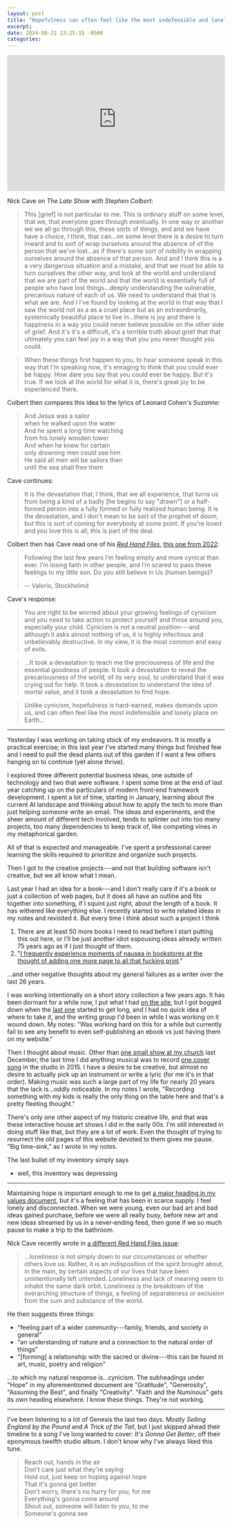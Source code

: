 ```yaml
---
layout: post
title: "Hopefulness can often feel like the most indefensible and lonely place on Earth"
excerpt: 
date: 2024-08-21 13:25:15 -0500
categories: 
---
```


<iframe width="100%" height="315" src="https://www.youtube-nocookie.com/embed/G8qmV6MYCF4?si=hJURd3EdxaupIBx3" title="YouTube video player" frameborder="0" allow="accelerometer; autoplay; clipboard-write; encrypted-media; gyroscope; picture-in-picture; web-share" referrerpolicy="strict-origin-when-cross-origin" allowfullscreen></iframe>

Nick Cave on _The Late Show with Stephen Colbert_:

> This [grief] is not particular to me. This is ordinary stuff on some level, that we, that everyone goes through eventually. In one way or another we we all go through this, these sorts of things, and and we have have a choice, I think, that can...on some level there is a desire to turn inward and to sort of wrap ourselves around the absence of of the person that we've lost...as if there's some sort of nobility in wrapping ourselves around the absence of that person. And and I think this is a a very dangerous situation and a mistake, and that we must be able to turn ourselves the other way, and look at the world and understand that we are part of the world and that the world is essentially full of people who have lost things...deeply understanding the vulnerable, precarious nature of each of us. We need to understand that that is what we are. And I I've found by looking at the world in that way that I saw the world not as a as a cruel place but as an extraordinarily, systemically beautiful place to live in...there is joy and there is happiness in a way you could never believe possible on the other side of grief. And it's it's a difficult, it's a terrible truth about grief that that ultimately you can feel joy in a way that you you never thought you could.

> When these things first happen to you, to hear someone speak in this way that I'm speaking now, it's enraging to think that you could ever be happy. How dare you say that you could ever be happy. But it's true. If we look at the world for what it is, there's great joy to be experienced there.

Colbert then compares this idea to the lyrics of 
Leonard Cohen's _Suzanne_:

> And Jesus was a sailor  
> when he walked upon the water  
> And he spent a long time watching  
> from his lonely wooden tower  
> And when he knew for certain  
> only drowning men could see him  
> He said all men will be sailors then  
> until the sea shall free them

Cave continues:

> It is the devastation that, I think, that we all experience, that turns us from being a kind of a badly [he begins to say "drawn"] or a half-formed person into a fully formed or fully realized human being. It is the devastation, and I don't mean to be sort of the prophet of doom, but this is sort of coming for everybody at some point. If you're loved and you love this is all, this is part of the deal. 

Colbert then has Cave read one of his _[Red Hand Files](https://www.theredhandfiles.com/)_, [this one from 2022](https://www.theredhandfiles.com/do-you-still-believe-in-us/):

> Following the last few years I’m feeling empty and more cynical than ever. I’m losing faith in other people, and I’m scared to pass these feelings to my little son. Do you still believe in Us (human beings)?
> 
> -- Valerio, Stockholmd

Cave's response:

> You are right to be worried about your growing feelings of cynicism and you need to take action to protect yourself and those around you, especially your child. Cynicism is not a neutral position---and although it asks almost nothing of us, it is highly infectious and unbelievably destructive. In my view, it is the most common and easy of evils.

> ...It took a devastation to teach me the preciousness of life and the essential goodness of people. It took a devastation to reveal the precariousness of the world, of its very soul, to understand that it was crying out for help. It took a devastation to understand the idea of mortal value, and it took a devastation to find hope.

> Unlike cynicism, hopefulness is hard-earned, makes demands upon us, and can often feel like the most indefensible and lonely place on Earth...

---

Yesterday I was working on taking stock of my endeavors. It is mostly a practical exercise; in this last year I've started many things but finished few and I need to pull the dead plants out of this garden if I want a few others hanging on to continue (yet alone thrive).

I explored three different potential business ideas, one outside of technology and two that were software. I spent some time at the end of last year catching up on the particulars of modern front-end framework development. I spent a lot of time, starting in January, learning about the current AI landscape and thinking about how to apply the tech to more than just helping someone write an email. The ideas and experiments, and the sheer amount of different tech involved, tends to splinter out into too many projects, too many dependencies to keep track of, like competing vines in my metaphorical garden.

All of that is expected and manageable. I've spent a professional career learning the skills required to prioritize and organize such projects.

Then I got to the creative projects---and not that building software isn't creative, but we all know what I mean.

Last year I had an idea for a book---and I don't really care if it's a book or just a collection of web pages, but it does all have an outline and fits together into something, if I squint just right, about the length of a book. It has withered like everything else. I recently started to write related ideas in my notes and revisited it. But every time I think about such a project I think

1. There are at least 50 more books I need to read before I start putting this out here, or I'll be just another idiot espousing ideas already written 75 years ago as if I just thought of them.
1. "[I frequently experience moments of nausea in bookstores at the thought of adding one more page to all that fucking print](/2024/01/05/in-my-dark-hours-i-have-the-certain-feeling-that-everything-outside-this-one-thing-has-no-meaning)."

...and other negative thoughts about my general failures as a writer over the last 26 years.

I was working intentionally on a short story collection a few years ago. It has been dormant for a while now, I put what I had [on the site](/writing), but I got bogged down when the [last one](/writings/east-district) started to get long, and I had no quick idea of where to take it, and the writing group I'd been in while I was working on it wound down. My notes: "Was working hard on this for a while but currently fail to see any benefit to even self-publishing an ebook vs just having them on my website."

Then I thought about music. Other than [one small show at my church](/2024/01/06/2023-in-review/#the-hallucinunciation) last December, the last time I did anything musical was to record [one cover song](/music/#oddities-obscurities--obscenities) in the studio in 2015. I have a desire to be creative, but almost no desire to actually pick up an instrument or write a lyric (for me it's in that order). Making music was such a large part of my life for nearly 20 years that the lack is...oddly noticeable. In my notes I wrote, "Recording something with my kids is really the only thing on the table here and that's a pretty fleeting thought."

There's only one other aspect of my historic creative life, and that was these interactive house art shows I did in the early 00s. I'm still interested in doing stuff like that, but they are a lot of work. Even the thought of trying to resurrect the old pages of this website devoted to them gives me pause. "Big time-sink," as I wrote in my notes.

The last bullet of my inventory simply says

- well, this inventory was depressing

---

Maintaining hope is important enough to me to get [a major heading in my values document](https://github.com/dealingwith/values/blob/main/values.md#hope-and-abundance), but it's a feeling that has been in scarce supply. I feel lonely and disconnected. When we were young, even our bad art and bad ideas gained purchase, before we were all really busy, before new art and new ideas streamed by us in a never-ending feed, then gone if we so much pause to make a trip to the bathroom.

Nick Cave recently wrote in [a different Red Hand Files issue](https://www.theredhandfiles.com/thoughts-about-loneliness/):

> ...loneliness is not simply down to our circumstances or whether others love us. Rather, it is an indisposition of the spirit brought about, in the main, by certain aspects of our lives that have been unintentionally left untended. Loneliness and lack of meaning seem to inhabit the same dark orbit. Loneliness is the breakdown of the overarching structure of things, a feeling of separateness or exclusion from the sum and substance of the world.

He then suggests three things:

- "feeling part of a wider community---family, friends, and society in general"
- "an understanding of nature and a connection to the natural order of things"
- "[forming] a relationship with the sacred or divine---this can be found in art, music, poetry and religion"

...to which my natural response is...cynicism. The subheadings under "Hope" in my aforementioned document are "Gratitude", "Generosity", "Assuming the Best", and finally "Creativity". "Faith and the Numinous" gets its own heading elsewhere. I know these things. They're not working.

---

I've been listening to a lot of Genesis the last two days. Mostly _Selling England by the Pound_ and _A Trick of the Tail_, but I just skipped ahead their timeline to a song I've long wanted to cover: _It's Gonna Get Better_, off their eponymous twelfth studio album. I don't know why I've always liked this tune.

> Reach out, hands in the air  
> Don't care just what they're saying  
> Hold out, just keep on hoping against hope  
> That it's gonna get better  
> Don't worry, there's no hurry for you, for me  
> Everything's gonna come around  
> Shout out, someone will listen to you, to me  
> Someone's gonna see

